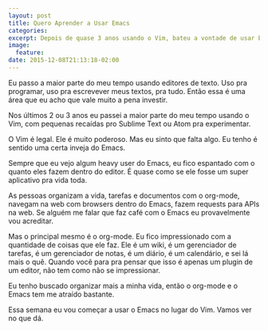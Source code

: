 ```yaml
---
layout: post
title: Quero Aprender a Usar Emacs
categories: 
excerpt: Depois de quase 3 anos usando o Vim, bateu a vontade de usar Emacs.
image:
  feature:
date: 2015-12-08T21:13:18-02:00
---
```

Eu passo a maior parte do meu tempo usando editores de texto. Uso pra programar,
uso pra escrevever meus textos, pra tudo. Então essa é uma área que eu acho que
vale muito a pena investir.

Nos últimos 2 ou 3 anos eu passei a maior parte do meu tempo usando o Vim, com
pequenas recaídas pro Sublime Text ou Atom pra experimentar.

O Vim é legal. Ele é muito poderoso. Mas eu sinto que falta algo. Eu tenho é
sentido uma certa inveja do Emacs.

Sempre que eu vejo algum heavy user do Emacs, eu fico espantado com o quanto
eles fazem dentro do editor. É quase como se ele fosse um super aplicativo pra
vida toda.

As pessoas organizam a vida, tarefas e documentos com o org-mode, navegam na web
com browsers dentro do Emacs, fazem requests para APIs na web. Se alguém me
falar que faz café com o Emacs eu provavelmente vou acreditar.

Mas o principal mesmo é o org-mode. Eu fico impressionado com a quantidade de
coisas que ele faz. Ele é um wiki, é um gerenciador de tarefas, é um gerenciador
de notas, é um diário, é um calendário, e sei lá mais o quê. Quando você para
pra pensar que isso é apenas um plugin de um editor, não tem como não se
impressionar.

Eu tenho buscado organizar mais a minha vida, então o org-mode e o Emacs tem me
atraído bastante.

Essa semana eu vou começar a usar o Emacs no lugar do Vim. Vamos ver no que dá.

[emacs]:https://www.gnu.org/software/emacs/
[vim]:www.vim.org
